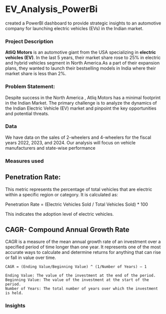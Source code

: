 # EV_Analysis_PowerBi
created a PowerBI dashboard to provide strategic insights to an automotive company for launching electric vehicles (EVs) in the Indian market.
### Project Description
**AtliQ Motors** is an automotive giant from the USA specializing in **electric vehicles (EV)**.
 In the last 5 years, their market share rose to 25% in electric and hybrid vehicles segment in North America.As a part of their expansion plans, they wanted to launch their bestselling models in India where their market share is less than 2%.
### Problem Statement:
Despite success in the North America , Atliq Motors has a minimal footprint in the Indian Market.
The primary challenge is to analyze the dynamics of the Indian Electric Vehicle (EV) market and pinpoint the key opportunities and potential threats.
### Data 
We have data on the sales of 2-wheelers and 4-wheelers for the fiscal years 2022, 2023, and 2024. Our analysis will focus on vehicle manufacturers and state-wise performance

### Measures used
## Penetration Rate:
This metric represents the percentage of total vehicles that are electric within a specific region or category. 
It is calculated as:

Penetration Rate =  (Electric Vehicles Sold / Total Vehicles Sold) * 100  

   This indicates the adoption level of electric vehicles.
   
## CAGR- Compound Annual Growth Rate
CAGR is a measure of the mean annual growth rate of an investment over a specified period of time longer than one year. 
It represents one of the most accurate ways to calculate and determine returns for anything that can rise or fall in value over time.

	CAGR = (Ending Value/Beginning Value) ^ (1/Number of Years) – 1

	Ending Value: The value of the investment at the end of the period.
	Beginning Value: The value of the investment at the start of the period.
	Number of Years: The total number of years over which the investment is held.

 ### Insights
 







